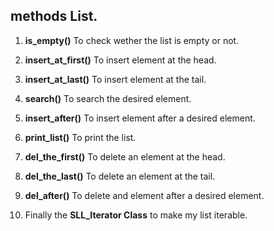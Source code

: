 ## methods List.
1. **is_empty()** To check wether the list is empty or not.

2.  **insert_at_first()** To insert element at the head.

3. **insert_at_last()** To insert element at the tail.

4. **search()** To search the desired element.

5. **insert_after()** To insert element after a desired element.

6. **print_list()** To print the list.

7. **del_the_first()** To delete an element at the head.

8. **del_the_last()** To delete an element at the tail.

9. **del_after()** To delete and element after a desired element.

10. Finally the **SLL_Iterator Class** to make my list iterable.